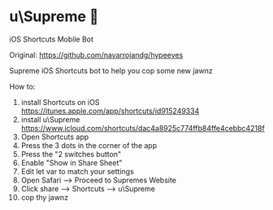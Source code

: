 # u\Supreme 🐶
iOS Shortcuts Mobile Bot

Original: https://github.com/navarrojandg/hypeeyes

Supreme iOS Shortcuts bot to help you cop some new jawnz

How to:

1) install Shortcuts on iOS https://itunes.apple.com/app/shortcuts/id915249334
2) install u\Supreme https://www.icloud.com/shortcuts/dac4a8925c774ffb84ffe4cebbc4218f
3) Open Shortcuts app
4) Press the 3 dots in the corner of the app
5) Press the "2 switches button" 
6) Enable "Show in Share Sheet"
7) Edit let var to match your settings
8) Open Safari --> Proceed to Supremes Website
9) Click share --> Shortcuts --> u\Supreme
10) cop thy jawnz
